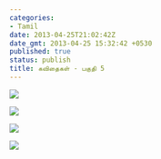 ```yaml
---
categories:
- Tamil
date: 2013-04-25T21:02:42Z
date_gmt: 2013-04-25 15:32:42 +0530
published: true
status: publish
title: கவிதைகள் - பகுதி 5
---
```


<p><a href="/uploads/16.jpg"><img  src="/uploads/16.jpg"></a></p>
<p><a href="/uploads/18.jpg"><img  src="/uploads/18.jpg"></a></p>
<p><a href="/uploads/19.jpg"><img  src="/uploads/19.jpg"></a></p>
<p><a href="/uploads/20.jpg"><img  src="/uploads/20.jpg"></a></p>
